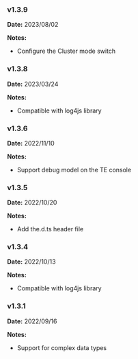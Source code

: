 ### v1.3.9
**Date:** 2023/08/02

**Notes:**

* Configure the Cluster mode switch

### v1.3.8
**Date:** 2023/03/24

**Notes:**

* Compatible with log4js library

### v1.3.6
**Date:** 2022/11/10

**Notes:**

* Support debug model on the TE console

### v1.3.5
**Date:** 2022/10/20

**Notes:**

* Add the.d.ts header file

### v1.3.4
**Date:** 2022/10/13

**Notes:**

* Compatible with log4js library

### v1.3.1
**Date:** 2022/09/16

**Notes:**

* Support for complex data types